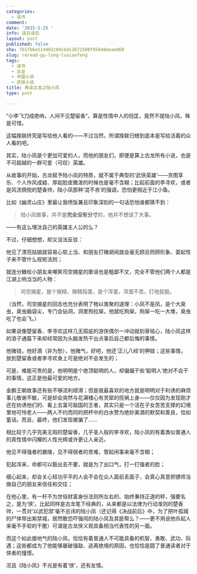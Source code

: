 ```yaml
---
categories:
  - 读书
comment: 
date: '2015-5-25 '
info: 连日读后
layout: post
published: false
sha: 7b1fb6e514402c04cbdc2672500f95840eeae860
slug: reread-gu-long-luxiaofeng
tags:
  - 读书
  - 古龙
  - 中国小说
  - 武侠小说
title: 再读古龙之陆小凤
type: post

---
```

“小李飞刀成绝响，人间不见楚留香”，算是性情中人的倪匡，竟然不提陆小凤，殊是可惜。

这幅挽联终究是写给他人看的——不过当然，所谓挽联归根到底本是写给活着的众人看的吧。

其实，陆小凤是个更加可爱的人，而他的朋友们，即便是算上古龙所有小说，也是不可超越的一群可爱（可叹）英雄。

从故事的开始，古龙赋予陆小凤的特质，就不属于典型的‘武侠英雄’——贪图享乐、个人作风成疑、厚起脸皮撒泼的时候也是毫不含糊；比起前面的李寻欢，或者是风流倜傥的楚香帅，陆小凤那种‘混不吝’的强调，恐怕更相近于江小鱼。

比如《幽灵山庄》里最让我喷饭兼且印象深刻的一句话恐怕谁都猜不到：

> 陆小凤做事，并不是**完全没有分寸**的，他并不想误了大事。

——有这么埋汰自己的英雄主人公的么？

不过，仔细想想，却又没法反驳：

他见了漂亮姑娘就容易心软上当、和朋友打赌胡闹就会毫无顾忌罔顾形象、耍起性子来不管什么规矩法则；

就连分糖给小朋友来嘲笑司空摘星的歌谣也是粗鄙不文，完全不管他们两个人都是江湖上响当当的人物：

> 司空摘星，是个猴精，猴精捣蛋，是个浑蛋，浑蛋不乖，打他屁股。

（当然，司空摘星的回击也充分表明了物以类聚的道理：小凤不是凤，是个大臭虫，臭虫脑袋尖，专门会钻洞，洞里狗拉屎，他就吃狗屎，狗屎一吃一大堆，臭虫吃了也会飞。）

如果说像楚留香、李寻欢这样几无瑕疵的游侠偶尔一冲动就刻骨铭心，陆小凤这样的浪子通篇下来却经常因为头脑发热干出点事后自己都后悔的事情。

他赌钱，他好酒（非为愁），他赌气，好吧，他还‘正儿八经’的狎妓；这些事情，放到楚留香或者李寻欢身上可是绝对不会发生的；

可是，难能可贵的是，他明明是个绝顶聪明的人，却偏偏干些‘聪明人’绝对不会干的事情，这正是他最可爱的地方。

金鹏王朝故事还有些不够流利顺滑；但是我最喜欢的地方就是明明对于利诱的麻烦事儿敬谢不敏，可是却会突然与花满楼心有灵犀的揽祸上身——仅仅因为发现刚才还在劝诱他们的、看上去富可敌国的王者，其实只是一个活在子女苦苦支撑的幻境里地可怜老人——两人不约而同的把杯中的白水赞为绝妙美酒的默契和善良，恰如童话。而且，最终，他们发现被骗了……

相比较于几乎完美无瑕的楚留香，几乎圣人般的李寻欢，陆小凤的有着类似普通人的真性情中闪耀的人性光辉或许更让人亲近。

他见不得强者的霸陵，见不得弱者的苦难，管起闲事来毫不含糊；

犯起浑来，命都可以豁出去不要，就是为了出口气，打一打强者的脸；

细心起来，却会关心轻功平平的人会不会在众人面前丢面子，会真心真意把镖师当做自己的朋友来信任和交往；

在他心里，有一杆不为世俗财富身份法则所左右的、始终秉持正道的秤，强要名之，是为‘侠’。比起同样是古龙笔下经典的，从来都是以法律为行动准则的楚香帅，一贯对‘以武犯禁’毫不忌讳的陆小凤（还记得《决战前后》中，为了把叶孤城的尸体带出紫禁城，居然敢恐吓强闯的陆小凤及其匪帮么？——更不用说他杀起人来毫不手软的干脆）可谓是古龙侠义观具备相当代表性的另一面。

而这个如此接地气的陆小凤，恰恰有着普通人不可能具备的机智、勇敢、武功、际遇；这些都成为了他能够屡破强敌、逃离绝境的原因，也恰恰是圆了普通读者对于侠者的憧憬。

况且《陆小凤》不光是有着‘侠’，还有友情。



